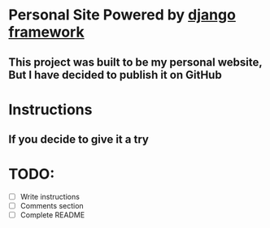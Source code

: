 # Personal Site Powered by [django framework](https://djangoproject.com)
## This project was built to be my personal website, But I have decided to publish it on GitHub 
# Instructions
## If you decide to give it a try
# TODO: 
- [ ] Write instructions
- [ ] Comments section
- [ ] Complete README